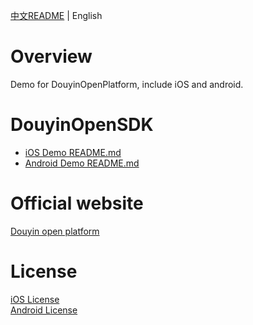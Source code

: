[中文README](README.md) | English

# Overview
Demo for DouyinOpenPlatform, include iOS and android.

# DouyinOpenSDK
* [iOS Demo README.md](./iOS/README.md)
* [Android Demo README.md](./Android/README.md)

# Official website
[Douyin open platform](https://developer.open-douyin.com/)

# License

[iOS License](iOS/LICENSE)  
[Android License](Android/LICENSE-DouyinOpenSDKDemo)



